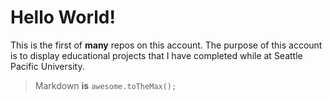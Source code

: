 # Hello World!

This is the first of **many** repos on this account. The purpose of this account is to display educational projects that I have completed while at Seattle Pacific University.

> Markdown **is** `awesome.toTheMax();`


